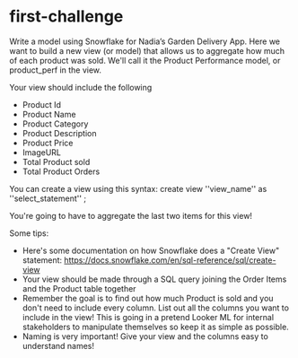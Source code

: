 # first-challenge

Write a model using Snowflake for Nadia’s Garden Delivery App. Here we want to build a new view (or model) that allows us to aggregate how much of each product was sold. We'll call it the Product Performance model, or product_perf in the view.

Your view should include the following
- Product Id
- Product Name
- Product Category
- Product Description
- Product Price
- ImageURL
- Total Product sold 
- Total Product Orders 

You can create a view using this syntax:
create view ''view_name''
as ''select_statement''
;

You're going to have to aggregate the last two items for this view!

Some tips:
- Here's some documentation on how Snowflake does a "Create View" statement: https://docs.snowflake.com/en/sql-reference/sql/create-view
- Your view should be made through a SQL query joining the Order Items and the Product table together
- Remember the goal is to find out how much Product is sold and you don't need to include every column. List out all the columns you want to include in the view! This is going in a pretend Looker ML for internal stakeholders to manipulate themselves so keep it as simple as possible.
- Naming is very important! Give your view and the columns easy to understand names!
